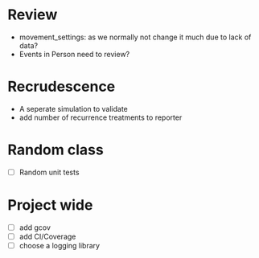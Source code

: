 # Review 
- movement_settings: as we normally not change it much due to lack of data?
- Events in Person need to review?

# Recrudescence

- A seperate simulation to validate
- add number of recurrence treatments to reporter



# Random class

- [ ] Random unit tests

# Project wide

- [ ] add gcov
- [ ] add CI/Coverage
- [ ] choose a logging library
